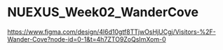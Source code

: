 # NUEXUS_Week02_WanderCove
https://www.figma.com/design/4l6d10gtf8TTjwOsHjUCgj/Visitors-%2F-Wander-Cove?node-id=0-1&t=4h7ZTO9ZoQsImXom-0
